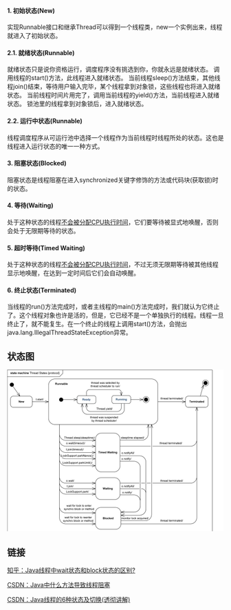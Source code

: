 #### 1. 初始状态(New)
实现Runnable接口和继承Thread可以得到一个线程类，new一个实例出来，线程就进入了初始状态。

#### 2.1. 就绪状态(Runnable)
就绪状态只是说你资格运行，调度程序没有挑选到你，你就永远是就绪状态。
调用线程的start()方法，此线程进入就绪状态。
当前线程sleep()方法结束，其他线程join()结束，等待用户输入完毕，某个线程拿到对象锁，这些线程也将进入就绪状态。
当前线程时间片用完了，调用当前线程的yield()方法，当前线程进入就绪状态。
锁池里的线程拿到对象锁后，进入就绪状态。
#### 2.2. 运行中状态(Runnable)
线程调度程序从可运行池中选择一个线程作为当前线程时线程所处的状态。这也是线程进入运行状态的唯一一种方式。

#### 3. 阻塞状态(Blocked)
阻塞状态是线程阻塞在进入synchronized关键字修饰的方法或代码块(获取锁)时的状态。

#### 4. 等待(Waiting)
处于这种状态的线程<u>不会被分配CPU执行时间</u>，它们要等待被显式地唤醒，否则会处于无限期等待的状态。

#### 5. 超时等待(Timed Waiting)
处于这种状态的线程<u>不会被分配CPU执行时间</u>，不过无须无限期等待被其他线程显示地唤醒，在达到一定时间后它们会自动唤醒。

#### 6. 终止状态(Terminated)
当线程的run()方法完成时，或者主线程的main()方法完成时，我们就认为它终止了。这个线程对象也许是活的，但是，它已经不是一个单独执行的线程。线程一旦终止了，就不能复生。在一个终止的线程上调用start()方法，会抛出java.lang.IllegalThreadStateException异常。


## 状态图
![](../assets/Java锁状态图.png)

## 链接
[知乎：Java线程中wait状态和block状态的区别?](https://www.zhihu.com/question/27654579)

[CSDN：Java中什么方法导致线程阻塞](https://blog.csdn.net/weixin_41101173/article/details/79679300)

[CSDN：Java线程的6种状态及切换\(透彻讲解\)](https://blog.csdn.net/pange1991/article/details/53860651)